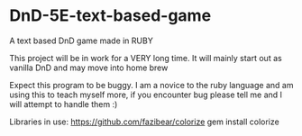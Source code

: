 # DnD-5E-text-based-game


A text based DnD game made in RUBY

This project will be in work for a VERY long time. It will mainly start out as vanilla DnD and may move into home brew

Expect this program to be buggy. I am a novice to the ruby language and am using this to teach myself more, if you encounter bug please tell me and I will attempt to handle them :)



Libraries in use:
  https://github.com/fazibear/colorize
  gem install colorize
